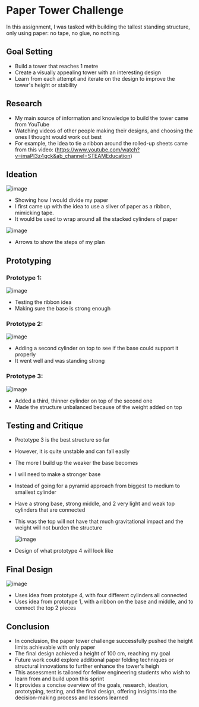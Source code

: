 # Paper Tower Challenge 
In this assignment, I was tasked with building the tallest standing structure, only using paper: no tape, no glue, no nothing. 

## Goal Setting 
- Build a tower that reaches 1 metre
- Create a visually appealing tower with an interesting design
- Learn from each attempt and iterate on the design to improve the tower's height or stability

## Research
- My main source of information and knowledge to build the tower came from YouTube
- Watching videos of other people making their designs, and choosing the ones I thought would work out best
- For example, the idea to tie a ribbon around the rolled-up sheets came from this video: (https://www.youtube.com/watch?v=imaPI3z4gck&ab_channel=STEAMEducation)

## Ideation
![image](https://github.com/StAndrewsCollege/2324-tej3m-5-2-getting-started-with-github-assignments-mateoalava21/assets/156364880/afa24460-2750-45fd-8510-af4808bf891f)

- Showing how I would divide my paper
- I first came up with the idea to use a sliver of paper as a ribbon, mimicking tape.
- It would be used to wrap around all the stacked cylinders of paper

![image](https://github.com/StAndrewsCollege/2324-tej3m-5-2-getting-started-with-github-assignments-mateoalava21/assets/156364880/03ff5ba7-9794-446b-a190-d433a9a4c89b)

- Arrows to show the steps of my plan

## Prototyping 

### Prototype 1:
![image](https://github.com/StAndrewsCollege/2324-tej3m-5-2-getting-started-with-github-assignments-mateoalava21/assets/156364880/cc0e2896-093e-458c-8bd4-4b068f396e92)

- Testing the ribbon idea
- Making sure the base is strong enough

### Prototype 2:
![image](https://github.com/StAndrewsCollege/2324-tej3m-5-2-getting-started-with-github-assignments-mateoalava21/assets/156364880/bab2a96a-bcad-431c-9a6c-510993b929ea)

- Adding a second cylinder on top to see if the base could support it properly
- It went well and was standing strong

### Prototype 3:
![image](https://github.com/StAndrewsCollege/2324-tej3m-5-2-getting-started-with-github-assignments-mateoalava21/assets/156364880/b797d200-2f67-49e5-bee9-8721f7ca45dd)

- Added a third, thinner cylinder on top of the second one
- Made the structure unbalanced because of the weight added on top

## Testing and Critique 
- Prototype 3 is the best structure so far
- However, it is quite unstable and can fall easily
- The more I build up the weaker the base becomes

- I will need to make a stronger base
- Instead of going for a pyramid approach from biggest to medium to smallest cylinder
- Have a strong base, strong middle, and 2 very light and weak top cylinders that are connected
- This was the top will not have that much gravitational impact and the weight will not burden the structure

  ![image](https://github.com/StAndrewsCollege/2324-tej3m-5-2-getting-started-with-github-assignments-mateoalava21/assets/156364880/ea657087-f266-4862-bef4-253e0379dba5)

- Design of what prototype 4 will look like

## Final Design

![image](https://github.com/StAndrewsCollege/2324-tej3m-5-2-getting-started-with-github-assignments-mateoalava21/assets/156364880/ca0abe2c-235c-4789-aaad-98e8cec525d6)

- Uses idea from prototype 4, with four different cylinders all connected 
- Uses idea from prototype 1, with a ribbon on the base and middle, and to connect the top 2 pieces
  
## Conclusion

- In conclusion, the paper tower challenge successfully pushed the height limits achievable with only paper
- The final design achieved a height of 100 cm, reaching my goal
- Future work could explore additional paper folding techniques or structural innovations to further enhance the tower's heigh
- This assessment is tailored for fellow engineering students who wish to learn from and build upon this sprint
- It provides a concise overview of the goals, research, ideation, prototyping, testing, and the final design, offering insights into the decision-making process and lessons learned
